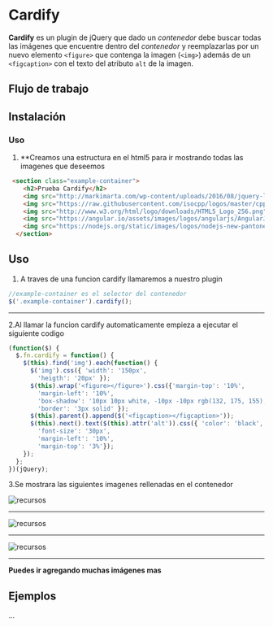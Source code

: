 # Cardify

**Cardify** es un plugin de jQuery que dado un _contenedor_ debe buscar todas las imágenes que encuentre dentro del _contenedor_ y reemplazarlas por un nuevo elemento `<figure>` que contenga la imagen (`<img>`) además de un `<figcaption>` con el texto del atributo `alt` de la imagen.

## Flujo de trabajo



## Instalación

### Uso
1. **Creamos una estructura en el html5 para ir mostrando todas las imagenes que deseemos

```html
 <section class="example-container">
    <h2>Prueba Cardify</h2>
    <img src="http://markimarta.com/wp-content/uploads/2016/08/jquery-logo1.png" alt="jquery">
    <img src="https://raw.githubusercontent.com/isocpp/logos/master/cpp_logo.png" alt="c++">
    <img src="http://www.w3.org/html/logo/downloads/HTML5_Logo_256.png" alt="html5">
    <img src="https://angular.io/assets/images/logos/angularjs/AngularJS-Shield.svg" alt="Angular">
    <img src="https://nodejs.org/static/images/logos/nodejs-new-pantone-black.png" alt="node.js">
  </section>
```

## Uso
1. A traves de una funcion cardify llamaremos a nuestro plugin 
```js
//example-container es el selector del contenedor 
$('.example-container').cardify();
```
________________________________________________________________________________________________
2.Al llamar la funcion cardify automaticamente empieza a ejecutar el siguiente codigo
```js
(function($) {
  $.fn.cardify = function() {
    $(this).find('img').each(function() {
      $('img').css({ 'width': '150px',
        'heigth': '20px' });
      $(this).wrap('<figure></figure>').css({'margin-top': '10%',
        'margin-left': '10%',
        'box-shadow': '10px 10px white, -10px -10px rgb(132, 175, 155), 0px 0px 40px 10px yellow', 
        'border': '3px solid' });
      $(this).parent().append($('<figcaption></figcaption>'));
      $(this).next().text($(this).attr('alt')).css({ 'color': 'black',
        'font-size': '30px',
        'margin-left': '10%',
        'margin-top': '3%'});
    });
  };
})(jQuery);
```
3.Se mostrara las siguientes imagenes rellenadas en el contenedor

![recursos](assets/docs/img1.png)
________________________________________________________________________________________________

![recursos](assets/docs/img2.png)
________________________________________________________________________________________________

![recursos](assets/docs/img3.png)
________________________________________________________________________________________________

**Puedes ir agregando muchas imágenes mas**


## Ejemplos

...
